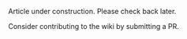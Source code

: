 Article under construction. Please check back later. 

Consider contributing to the wiki by submitting a PR.